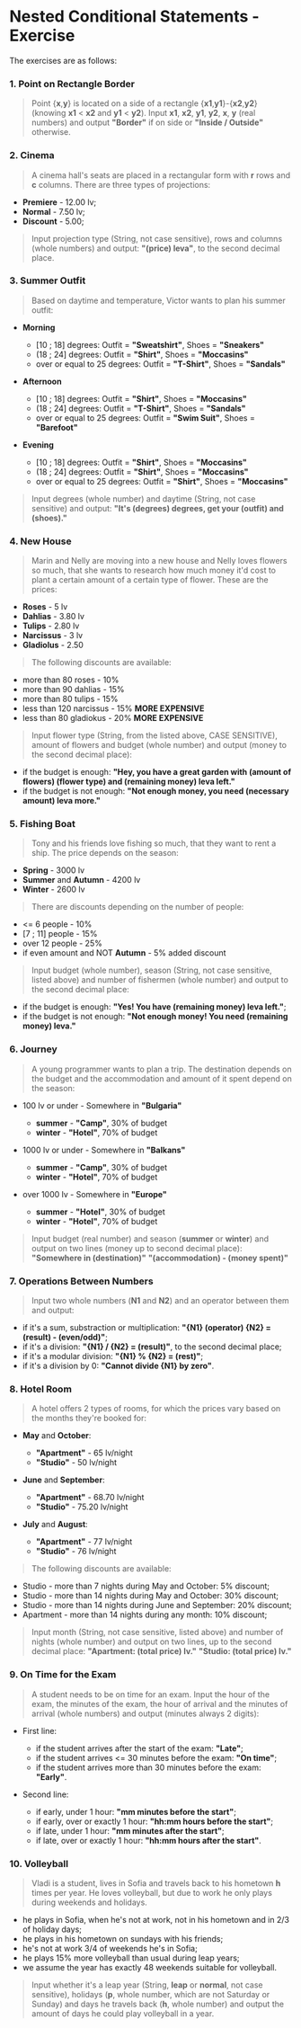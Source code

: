 # Nested Conditional Statements - Exercise

The exercises are as follows:

### 1. Point on Rectangle Border
> Point {**x**,**y**} is located on a side of a rectangle {**x1**,**y1**}-{**x2**,**y2**} (knowing **x1** < **x2** and **y1** < **y2**). Input **x1**, **x2**, **y1**, **y2**, **x**, **y** (real numbers) and output **"Border"** if on side or **"Inside / Outside"** otherwise.

### 2. Cinema
> A cinema hall's seats are placed in a rectangular form with **r** rows and **c** columns. There are three types of projections:
  - **Premiere** - 12.00 lv;
  - **Normal** - 7.50 lv;
  - **Discount** - 5.00;
> Input projection type (String, not case sensitive), rows and columns (whole numbers) and output: **"(price) leva"**, to the second decimal place.

### 3. Summer Outfit
> Based on daytime and temperature, Victor wants to plan his summer outfit:
  - **Morning**
    - [10 ; 18] degrees: Outfit = **"Sweatshirt"**, Shoes = **"Sneakers"**
    - (18 ; 24] degrees: Outfit = **"Shirt"**, Shoes = **"Moccasins"**
    - over or equal to 25 degrees: Outfit = **"T-Shirt"**, Shoes = **"Sandals"**
    
  - **Afternoon**
    - [10 ; 18] degrees: Outfit = **"Shirt"**, Shoes = **"Moccasins"**
    - (18 ; 24] degrees: Outfit = **"T-Shirt"**, Shoes = **"Sandals"**
    - over or equal to 25 degrees: Outfit = **"Swim Suit"**, Shoes = **"Barefoot"**

  - **Evening**
    - [10 ; 18] degrees: Outfit = **"Shirt"**, Shoes = **"Moccasins"**
    - (18 ; 24] degrees: Outfit = **"Shirt"**, Shoes = **"Moccasins"**
    - over or equal to 25 degrees: Outfit = **"Shirt"**, Shoes = **"Moccasins"**

> Input degrees (whole number) and daytime (String, not case sensitive) and output: **"It's (degrees) degrees, get your (outfit) and (shoes)."**

### 4. New House
> Marin and Nelly are moving into a new house and Nelly loves flowers so much, that she wants to research how much money it'd cost to plant a certain amount of a certain type of flower. These are the prices:
  - **Roses** - 5 lv
  - **Dahlias** - 3.80 lv
  - **Tulips** - 2.80 lv
  - **Narcissus** - 3 lv
  - **Gladiolus** - 2.50
  
> The following discounts are available:
  - more than 80 roses - 10%
  - more than 90 dahlias - 15%
  - more than 80 tulips - 15%
  - less than 120 narcissus - 15% **MORE EXPENSIVE**
  - less than 80 gladiokus - 20% **MORE EXPENSIVE**
  
> Input flower type (String, from the listed above, CASE SENSITIVE), amount of flowers and budget (whole number) and output (money to the second decimal place):
  - if the budget is enough: **"Hey, you have a great garden with (amount of flowers) (flower type) and (remaining money) leva left."**
  - if the budget is not enough: **"Not enough money, you need (necessary amount) leva more."**

### 5. Fishing Boat
> Tony and his friends love fishing so much, that they want to rent a ship. The price depends on the season:
  - **Spring** - 3000 lv
  - **Summer** and **Autumn** - 4200 lv
  - **Winter** - 2600 lv
  
> There are discounts depending on the number of people:
  - <= 6 people - 10%
  - [7 ; 11] people - 15%
  - over 12 people - 25%
  - if even amount and NOT **Autumn** - 5% added discount
  
> Input budget (whole number), season (String, not case sensitive, listed above) and number of fishermen (whole number) and output to the second decimal place:
  - if the budget is enough: **"Yes! You have (remaining money) leva left."**;
  - if the budget is not enough: **"Not enough money! You need (remaining money) leva."**

### 6. Journey
> A young programmer wants to plan a trip. The destination depends on the budget and the accommodation and amount of it spent depend on the season:
  - 100 lv or under - Somewhere in **"Bulgaria"**
    - **summer** - **"Camp"**, 30% of budget
    - **winter** - **"Hotel"**, 70% of budget
    
  - 1000 lv or under - Somewhere in **"Balkans"**
    - **summer** - **"Camp"**, 30% of budget
    - **winter** - **"Hotel"**, 70% of budget

  - over 1000 lv - Somewhere in **"Europe"**
    - **summer** - **"Hotel"**, 30% of budget
    - **winter** - **"Hotel"**, 70% of budget
    
> Input budget (real number) and season (**summer** or **winter**) and output on two lines (money up to second decimal place): **"Somewhere in (destination)"** **"(accommodation) - (money spent)"**

### 7. Operations Between Numbers
> Input two whole numbers (**N1** and **N2**) and an operator between them and output:
  - if it's a sum, substraction or multiplication: **"{N1} (operator) {N2} = (result) - (even/odd)"**;
  - if it's a division: **"{N1} / {N2} = (result)"**, to the second decimal place;
  - if it's a modular division: **"{N1} % {N2} = (rest)"**;
  - if it's a division by 0: **"Cannot divide {N1} by zero"**.

### 8. Hotel Room
> A hotel offers 2 types of rooms, for which the prices vary based on the months they're booked for:
  - **May** and **October**:
    - **"Apartment"** - 65 lv/night
    - **"Studio"** - 50 lv/night
    
  - **June** and **September**:
    - **"Apartment"** - 68.70 lv/night
    - **"Studio"** - 75.20 lv/night
    
  - **July** and **August**:
    - **"Apartment"** - 77 lv/night
    - **"Studio"** - 76 lv/night
    
> The following discounts are available:
  - Studio - more than 7 nights during May and October: 5% discount;
  - Studio - more than 14 nights during May and October: 30% discount;
  - Studio - more than 14 nights during June and September: 20% discount;
  - Apartment - more than 14 nights during any month: 10% discount;
  
> Input month (String, not case sensitive, listed above) and number of nights (whole number) and output on two lines, up to the second decimal place: **"Apartment: (total price) lv."** **"Studio: (total price) lv."**

### 9. On Time for the Exam
> A student needs to be on time for an exam. Input the hour of the exam, the minutes of the exam, the hour of arrival and the minutes of arrival (whole numbers) and output (minutes always 2 digits):
  - First line:
    - if the student arrives after the start of the exam: **"Late"**;
    - if the student arrives <= 30 minutes before the exam: **"On time"**;
    - if the student arrives more than 30 minutes before the exam: **"Early"**.
    
  - Second line:
    - if early, under 1 hour: **"mm minutes before the start"**;
    - if early, over or exactly 1 hour: **"hh:mm hours before the start"**; 
    - if late, under 1 hour: **"mm minutes after the start"**;
    - if late, over or exactly 1 hour: **"hh:mm hours after the start"**.

### 10. Volleyball
> Vladi is a student, lives in Sofia and travels back to his hometown **h** times per year. He loves volleyball, but due to work he only plays during weekends and holidays. 
  - he plays in Sofia, when he's not at work, not in his hometown and in 2/3 of holiday days;
  - he plays in his hometown on sundays with his friends;
  - he's not at work 3/4 of weekends he's in Sofia;
  - he plays 15% more volleyball than usual during leap years;
  - we assume the year has exactly 48 weekends suitable for volleyball.
> Input whether it's a leap year (String, **leap** or **normal**, not case sensitive), holidays (**p**, whole number, which are not Saturday or Sunday) and days he travels back (**h**, whole number) and output the amount of days he could play volleyball in a year.
